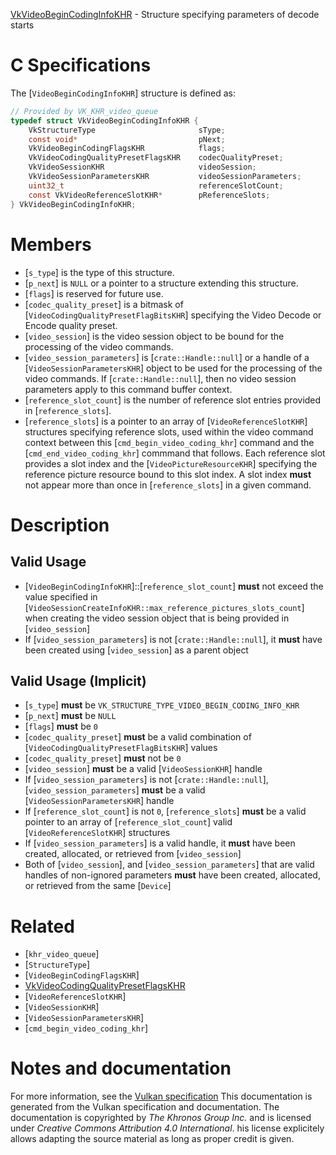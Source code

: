 [VkVideoBeginCodingInfoKHR](https://www.khronos.org/registry/vulkan/specs/1.3-extensions/man/html/VkVideoBeginCodingInfoKHR.html) - Structure specifying parameters of decode starts

# C Specifications
The [`VideoBeginCodingInfoKHR`] structure is defined as:
```c
// Provided by VK_KHR_video_queue
typedef struct VkVideoBeginCodingInfoKHR {
    VkStructureType                       sType;
    const void*                           pNext;
    VkVideoBeginCodingFlagsKHR            flags;
    VkVideoCodingQualityPresetFlagsKHR    codecQualityPreset;
    VkVideoSessionKHR                     videoSession;
    VkVideoSessionParametersKHR           videoSessionParameters;
    uint32_t                              referenceSlotCount;
    const VkVideoReferenceSlotKHR*        pReferenceSlots;
} VkVideoBeginCodingInfoKHR;
```

# Members
- [`s_type`] is the type of this structure.
- [`p_next`] is `NULL` or a pointer to a structure extending this structure.
- [`flags`] is reserved for future use.
- [`codec_quality_preset`] is a bitmask of [`VideoCodingQualityPresetFlagBitsKHR`] specifying the Video Decode or Encode quality preset.
- [`video_session`] is the video session object to be bound for the processing of the video commands.
- [`video_session_parameters`] is [`crate::Handle::null`] or a handle of a [`VideoSessionParametersKHR`] object to be used for the processing of the video commands. If [`crate::Handle::null`], then no video session parameters apply to this command buffer context.
- [`reference_slot_count`] is the number of reference slot entries provided in [`reference_slots`].
- [`reference_slots`] is a pointer to an array of [`VideoReferenceSlotKHR`] structures specifying reference slots, used within the video command context between this [`cmd_begin_video_coding_khr`] command and the [`cmd_end_video_coding_khr`] commmand that follows. Each reference slot provides a slot index and the [`VideoPictureResourceKHR`] specifying the reference picture resource bound to this slot index. A slot index  **must**  not appear more than once in [`reference_slots`] in a given command.

# Description
## Valid Usage
-  [`VideoBeginCodingInfoKHR`]::[`reference_slot_count`] **must**  not exceed the value specified in [`VideoSessionCreateInfoKHR::max_reference_pictures_slots_count`] when creating the video session object that is being provided in [`video_session`]
-    If [`video_session_parameters`] is not [`crate::Handle::null`], it  **must**  have been created using [`video_session`] as a parent object

## Valid Usage (Implicit)
-  [`s_type`] **must**  be `VK_STRUCTURE_TYPE_VIDEO_BEGIN_CODING_INFO_KHR`
-  [`p_next`] **must**  be `NULL`
-  [`flags`] **must**  be `0`
-  [`codec_quality_preset`] **must**  be a valid combination of [`VideoCodingQualityPresetFlagBitsKHR`] values
-  [`codec_quality_preset`] **must**  not be `0`
-  [`video_session`] **must**  be a valid [`VideoSessionKHR`] handle
-    If [`video_session_parameters`] is not [`crate::Handle::null`], [`video_session_parameters`] **must**  be a valid [`VideoSessionParametersKHR`] handle
-    If [`reference_slot_count`] is not `0`, [`reference_slots`] **must**  be a valid pointer to an array of [`reference_slot_count`] valid [`VideoReferenceSlotKHR`] structures
-    If [`video_session_parameters`] is a valid handle, it  **must**  have been created, allocated, or retrieved from [`video_session`]
-    Both of [`video_session`], and [`video_session_parameters`] that are valid handles of non-ignored parameters  **must**  have been created, allocated, or retrieved from the same [`Device`]

# Related
- [`khr_video_queue`]
- [`StructureType`]
- [`VideoBeginCodingFlagsKHR`]
- [VkVideoCodingQualityPresetFlagsKHR]()
- [`VideoReferenceSlotKHR`]
- [`VideoSessionKHR`]
- [`VideoSessionParametersKHR`]
- [`cmd_begin_video_coding_khr`]

# Notes and documentation
For more information, see the [Vulkan specification](https://www.khronos.org/registry/vulkan/specs/1.3-extensions/html/vkspec.html)
This documentation is generated from the Vulkan specification and documentation.
The documentation is copyrighted by *The Khronos Group Inc.* and is licensed under *Creative Commons Attribution 4.0 International*.
his license explicitely allows adapting the source material as long as proper credit is given.
        